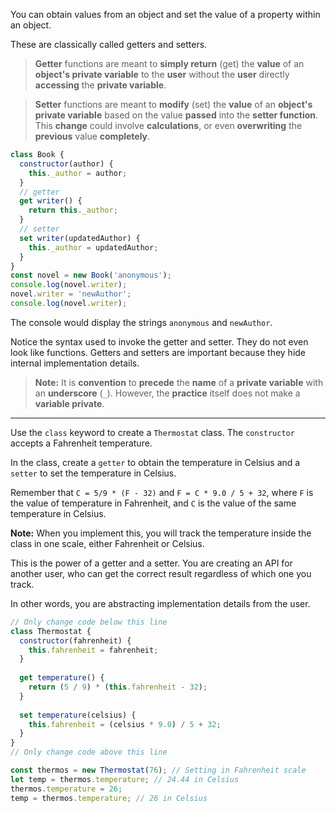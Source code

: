 You can obtain values from an object and set the value of a property within an object.

These are classically called getters and setters.

> **Getter** functions are meant to **simply return** (get) the **value** of an **object's private variable** to the **user** without the **user** directly  **accessing** the **private variable**.
> 

> **Setter** functions are meant to **modify** (set) the **value** of an **object's private variable** based on the value **passed** into the **setter function**. This **change** could involve **calculations**, or even **overwriting** the **previous** value **completely**.
> 

```jsx
class Book {
  constructor(author) {
    this._author = author;
  }
  // getter
  get writer() {
    return this._author;
  }
  // setter
  set writer(updatedAuthor) {
    this._author = updatedAuthor;
  }
}
const novel = new Book('anonymous');
console.log(novel.writer);
novel.writer = 'newAuthor';
console.log(novel.writer);
```

The console would display the strings `anonymous` and `newAuthor`.

Notice the syntax used to invoke the getter and setter. They do not 
even look like functions. Getters and setters are important because they
 hide internal implementation details.

> **Note:** It is **convention** to **precede** the **name** of a **private variable** with an **underscore** (`_`). However, the **practice** itself does not make a **variable private**.
> 

---

Use the `class` keyword to create a `Thermostat` class. The `constructor` accepts a Fahrenheit temperature.

In the class, create a `getter` to obtain the temperature in Celsius and a `setter` to set the temperature in Celsius.

Remember that `C = 5/9 * (F - 32)` and `F = C * 9.0 / 5 + 32`, where `F` is the value of temperature in Fahrenheit, and `C` is the value of the same temperature in Celsius.

**Note:** When you implement this, you will track the temperature inside the class in one scale, either Fahrenheit or Celsius.

This is the power of a getter and a setter. You are creating an API 
for another user, who can get the correct result regardless of which one
 you track.

In other words, you are abstracting implementation details from the user.

```jsx
// Only change code below this line
class Thermostat {
  constructor(fahrenheit) {
    this.fahrenheit = fahrenheit;
  }
  
  get temperature() {
    return (5 / 9) * (this.fahrenheit - 32);
  }
  
  set temperature(celsius) {
    this.fahrenheit = (celsius * 9.0) / 5 + 32;
  }
}
// Only change code above this line

const thermos = new Thermostat(76); // Setting in Fahrenheit scale
let temp = thermos.temperature; // 24.44 in Celsius
thermos.temperature = 26;
temp = thermos.temperature; // 26 in Celsius
```